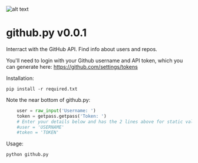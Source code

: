 ![alt text](http://leonvoerman.nl/coding/githubapi.png)
# github.py v0.0.1
Interract with the GitHub API. Find info about users and repos.

You'll need to login with your Github username and API token, which you can generate here: https://github.com/settings/tokens

Installation:
```Shell
pip install -r required.txt
```

Note the near bottom of github.py:
```Python
    user = raw_input('Username: ')
    token = getpass.getpass('Token: ')
    # Enter your details below and has the 2 lines above for static values
    #user = 'USERNAME'
    #token = 'TOKEN'
```

Usage:
```Shell
python github.py
```
